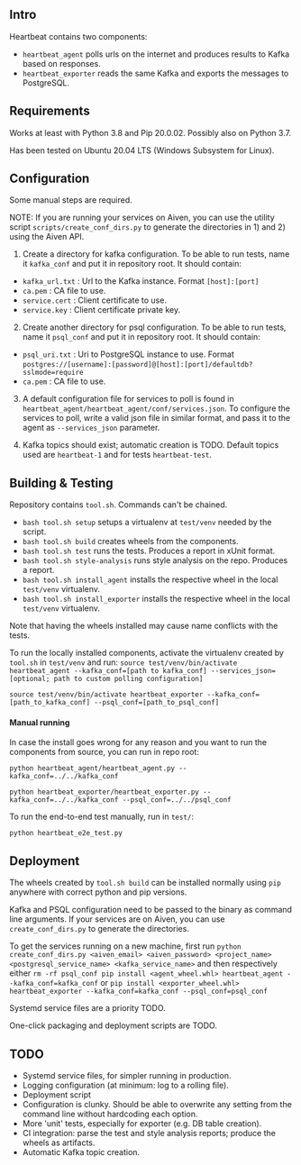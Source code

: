## Intro

Heartbeat contains two components:

- `heartbeat_agent` polls urls on the internet and produces results to Kafka based on responses.
- `heartbeat_exporter` reads the same Kafka and exports the messages to PostgreSQL.

## Requirements

Works at least with Python 3.8 and Pip 20.0.02. Possibly also on Python 3.7.


Has been tested on Ubuntu 20.04 LTS (Windows Subsystem for Linux).


## Configuration

Some manual steps are required.


NOTE: If you are running your services on Aiven, you can use the utility script `scripts/create_conf_dirs.py` to generate the directories in 1) and 2) using the Aiven API.


1. Create a directory for kafka configuration. To be able to run tests, name it `kafka_conf` and put it in repository root. It should contain:
- `kafka_url.txt` : Url to the Kafka instance. Format `[host]:[port]`
- `ca.pem` : CA file to use.
- `service.cert` : Client certificate to use.
- `service.key` : Client certificate private key.


2. Create another directory for psql configuration. To be able to run tests, name it `psql_conf` and put it in repository root. It should contain:
- `psql_uri.txt` : Uri to PostgreSQL instance to use. Format `postgres://[username]:[password]@[host]:[port]/defaultdb?sslmode=require`
- `ca.pem` : CA file to use.


3. A default configuration file for services to poll is found in `heartbeat_agent/heartbeat_agent/conf/services.json`.
To configure the services to poll, write a valid json file in similar format, and pass it to the agent as `--services_json` parameter.


4. Kafka topics should exist; automatic creation is TODO. Default topics used are `heartbeat-1` and for tests `heartbeat-test`.


## Building & Testing

Repository contains `tool.sh`. Commands can't be chained.

- `bash tool.sh setup` setups a virtualenv at `test/venv` needed by the script.
- `bash tool.sh build` creates wheels from the components.
- `bash tool.sh test` runs the tests. Produces a report in xUnit format.
- `bash tool.sh style-analysis` runs style analysis on the repo. Produces a report.
- `bash tool.sh install_agent`  installs the respective wheel in the local `test/venv` virtualenv.
- `bash tool.sh install_exporter` installs the respective wheel in the local `test/venv` virtualenv.


Note that having the wheels installed may cause name conflicts with the tests.


To run the locally installed components, activate the virtualenv created by `tool.sh` in `test/venv` and run:
`
source test/venv/bin/activate
heartbeat_agent --kafka_conf=[path to kafka_conf] --services_json=[optional; path to custom polling configuration]
`

`
source test/venv/bin/activate
heartbeat_exporter --kafka_conf=[path_to_kafka_conf] --psql_conf=[path_to_psql_conf]
`


#### Manual running

In case the install goes wrong for any reason and you want to run the components from source, you can run in repo root:

`
python heartbeat_agent/heartbeat_agent.py --kafka_conf=../../kafka_conf
`

`
python heartbeat_exporter/heartbeat_exporter.py --kafka_conf=../../kafka_conf --psql_conf=../../psql_conf
`

To run the end-to-end test manually, run in `test/`:

`
python heartbeat_e2e_test.py
`

## Deployment

The wheels created by `tool.sh build` can be installed normally using `pip` anywhere with correct python and pip versions.


Kafka and PSQL configuration need to be passed to the binary as command line arguments.
If your services are on Aiven, you can use `create_conf_dirs.py` to generate the directories.


To get the services running on a new machine, first run
`
python create_conf_dirs.py <aiven_email> <aiven_password> <project_name> <postgresql_service_name> <kafka_service_name>
`
and then respectively either
`
rm -rf psql_conf
pip install <agent_wheel.whl>
heartbeat_agent --kafka_conf=kafka_conf
`
or
`
pip install <exporter_wheel.whl>
heartbeat_exporter --kafka_conf=kafka_conf --psql_conf=psql_conf
`


Systemd service files are a priority TODO.


One-click packaging and deployment scripts are TODO.


## TODO
- Systemd service files, for simpler running in production.
- Logging configuration (at minimum: log to a rolling file).
- Deployment script
- Configuration is clunky. Should be able to overwrite any setting from the command line without hardcoding each option.
- More 'unit' tests, especially for exporter (e.g. DB table creation).
- CI integration: parse the test and style analysis reports; produce the wheels as artifacts.
- Automatic Kafka topic creation.
